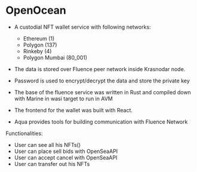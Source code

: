 # OpenOcean

-   A custodial NFT wallet service with following networks:

    -   Ethereum (1)
    -   Polygon (137)
    -   Rinkeby (4)
    -   Polygon Mumbai (80_001)

-   The data is stored over Fluence peer network inside Krasnodar node.

-   Password is used to encrypt/decrypt the data and store the private key

-   The base of the fluence service was written in Rust and compiled down with Marine in wasi target to run in AVM
-   The frontend for the wallet was built with React.
-   Aqua provides tools for building communication with Fluence Network

Functionalities:

-   User can see all his NFTs()
-   User can place sell bids with OpenSeaAPI
-   User can accept cancel with OpenSeaAPI
-   User can transfer out his NFTs
